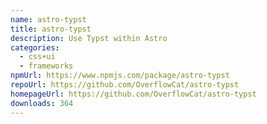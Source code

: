 ```yaml
---
name: astro-typst
title: astro-typst
description: Use Typst within Astro
categories:
  - css+ui
  - frameworks
npmUrl: https://www.npmjs.com/package/astro-typst
repoUrl: https://github.com/OverflowCat/astro-typst
homepageUrl: https://github.com/OverflowCat/astro-typst
downloads: 364
---
```

